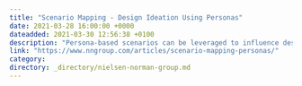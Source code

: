 ```yaml
---
title: "Scenario Mapping - Design Ideation Using Personas"
date: 2021-03-28 16:00:00 +0000
dateadded: 2021-03-30 12:56:38 +0100
description: "Persona-based scenarios can be leveraged to influence design through guided brainstorming workshops called scenario-mapping workshops."
link: "https://www.nngroup.com/articles/scenario-mapping-personas/"
category:
directory: _directory/nielsen-norman-group.md
---
```

